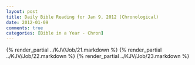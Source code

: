 ```yaml
---
layout: post
title: Daily Bible Reading for Jan 9, 2012 (Chronological)
date: 2012-01-09
comments: true
categories: [Bible in a Year - Chron]
---
```

{% render_partial ../KJV/Job/21.markdown %}
{% render_partial ../KJV/Job/22.markdown %}
{% render_partial ../KJV/Job/23.markdown %}
